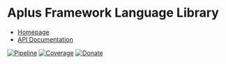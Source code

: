 # Aplus Framework Language Library

- [Homepage](https://aplus-framework.com/docs/language)
- [API Documentation](https://aplus-framework.gitlab.io/libraries/language/docs/)

[![Pipeline](https://gitlab.com/aplus-framework/libraries/language/badges/master/pipeline.svg)](https://gitlab.com/aplus-framework/libraries/language/-/pipelines?scope=branches)
[![Coverage](https://gitlab.com/aplus-framework/libraries/language/badges/master/coverage.svg?job=test:php)](https://aplus-framework.gitlab.io/libraries/language/coverage/)
[![Donate](https://img.shields.io/badge/Donate-PayPal-blue.svg)](https://www.paypal.com/cgi-bin/webscr?cmd=_s-xclick&hosted_button_id=NGBNW5PY4VSJ4)
